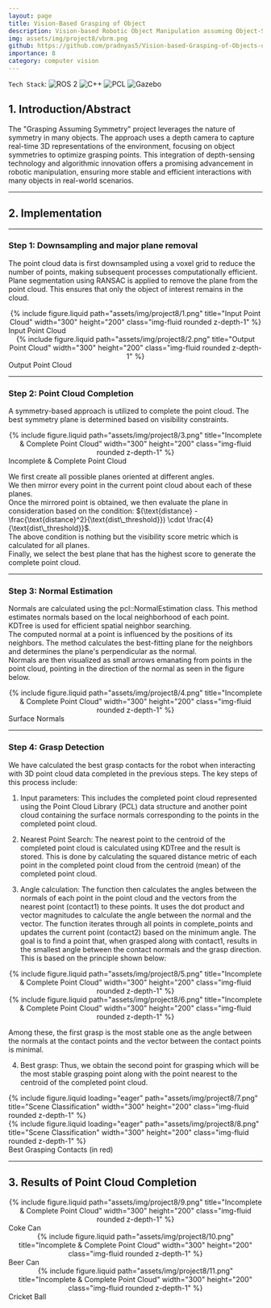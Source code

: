 ```yaml
---
layout: page
title: Vision-Based Grasping of Object
description: Vision-based Robotic Object Manipulation assuming Object-Symmetry
img: assets/img/project8/vbrm.png
github: https://github.com/pradnyas5/Vision-based-Grasping-of-Objects-using-Symmetry
importance: 8
category: computer vision
---
```


`Tech Stack`:
![ROS 2](https://img.shields.io/badge/-ROS%202-222222?style=flat&logo=ros&logoColor=purple)
![C++](https://img.shields.io/badge/-C++-000000?style=flat&logo=c%2B%2B&logoColor=purple)
![PCL](https://img.shields.io/badge/-PCL-222222?style=flat&logo=github&logoColor=purple)
![Gazebo](https://img.shields.io/badge/-Gazebo-222222?style=flat&logo=gazebo&logoColor=purple)

## 1. Introduction/Abstract
The "Grasping Assuming Symmetry" project leverages the nature of symmetry in many objects. The approach uses a depth camera to capture real-time 3D representations of the environment, focusing on object symmetries to optimize grasping points. 
This integration of depth-sensing technology and algorithmic innovation offers a promising advancement in robotic manipulation, ensuring more stable and efficient interactions with many objects in real-world scenarios.

---
## 2. Implementation   
---
### Step 1: Downsampling and major plane removal
The point cloud data is first downsampled using a voxel grid to reduce the number of points, making subsequent processes computationally efficient.
Plane segmentation using RANSAC is applied to remove the plane from the point cloud. This ensures that only the object of interest remains in the cloud.

<div class="row">
    <div class="col-sm mt-3 mt-md-0" align=center>
        {% include figure.liquid path="assets/img/project8/1.png" title="Input Point Cloud" width="300" height="200" class="img-fluid rounded z-depth-1" %}
    </div>
</div>
<div class="caption">
   Input Point Cloud
</div>

<div class="row">
    <div class="col-sm mt-3 mt-md-0" align=center>
        {% include figure.liquid path="assets/img/project8/2.png" title="Output Point Cloud" width="300" height="200" class="img-fluid rounded z-depth-1" %}
    </div>
</div>
<div class="caption">
   Output Point Cloud
</div>

--- 

### Step 2: Point Cloud Completion

A symmetry-based approach is utilized to complete the point cloud. The best symmetry plane is determined based on visibility constraints.    

<div class="row">
    <div class="col-sm mt-3 mt-md-0" align=center>
        {% include figure.liquid path="assets/img/project8/3.png" title="Incomplete & Complete Point Cloud" width="300" height="200" class="img-fluid rounded z-depth-1" %}
    </div>
</div>
<div class="caption">
   Incomplete & Complete Point Cloud
</div>

We first create all possible planes oriented at different angles.    
We then mirror every point in the current point cloud about each of these planes.      
Once the mirrored point is obtained, we then evaluate the plane in consideration based on the condition: $(\text{distance} - \frac{\text{distance}^2}{\text{dist\_threshold}}) \cdot \frac{4}{\text{dist\_threshold}}$.    
The above condition is nothing but the visibility score metric which is calculated for all planes.   
Finally, we select the best plane that has the highest score to generate the complete point cloud.   

---

### Step 3: Normal Estimation   

Normals are calculated using the pcl::NormalEstimation class. This method estimates normals based on the local neighborhood of each point.   
KDTree is used for efficient spatial neighbor searching.   
The computed normal at a point is influenced by the positions of its neighbors. The method calculates the best-fitting plane for the neighbors and determines the plane's perpendicular as the normal.    
Normals are then visualized as small arrows emanating from points in the point cloud, pointing in the direction of the normal as seen in the figure below.   

<div class="row">
    <div class="col-sm mt-3 mt-md-0" align=center>
        {% include figure.liquid path="assets/img/project8/4.png" title="Incomplete & Complete Point Cloud" width="300" height="200" class="img-fluid rounded z-depth-1" %}
    </div>
</div>
<div class="caption">
   Surface Normals
</div>

---  

### Step 4: Grasp Detection   
We have calculated the best grasp contacts for the robot when interacting with 3D point cloud data completed in the previous steps. The key steps of this process include:
1.	Input parameters: 
This includes the completed point cloud represented using the Point Cloud Library (PCL) data structure and another point cloud containing the surface normals corresponding to the points in the completed point cloud.   
2.	Nearest Point Search:
The nearest point to the centroid of the completed point cloud is calculated using KDTree and the result is stored. This is done by calculating the squared distance metric of each point in the completed point cloud from the centroid (mean) of the completed point cloud.   

3.	Angle calculation:
The function then calculates the angles between the normals of each point in the point cloud and the vectors from the nearest point (contact1) to these points. It uses the dot product and vector magnitudes to calculate the angle between the normal and the vector. The function iterates through all points in complete_points and updates the current point (contact2) based on the minimum angle. The goal is to find a point that, when grasped along with contact1, results in the smallest angle between the contact normals and the grasp direction. This is based on the principle shown below:

<div class="row">
    <div class="col-sm mt-3 mt-md-0" align=center>
        {% include figure.liquid path="assets/img/project8/5.png" title="Incomplete & Complete Point Cloud" width="300" height="200" class="img-fluid rounded z-depth-1" %}
    </div>
</div>

<div class="row">
    <div class="col-sm mt-3 mt-md-0" align=center>
        {% include figure.liquid path="assets/img/project8/6.png" title="Incomplete & Complete Point Cloud" width="300" height="200" class="img-fluid rounded z-depth-1" %}
    </div>
</div>

Among these, the first grasp is the most stable one as the angle between the normals at the contact points and the vector between the contact points is minimal.   

4.	Best grasp:
Thus, we obtain the second point for grasping which will be the most stable grasping point along with the point nearest to the centroid of the completed point cloud.

<div class="row">
    <div class="col-sm mt-3 mt-md-0">
        {% include figure.liquid loading="eager" path="assets/img/project8/7.png" title="Scene Classification" width="300" height="200" class="img-fluid rounded z-depth-1" %}
    </div>
    <div class="col-sm mt-3 mt-md-0">
        {% include figure.liquid loading="eager" path="assets/img/project8/8.png" title="Scene Classification" width="300" height="200" class="img-fluid rounded z-depth-1" %}
    </div>
</div>
<div class="caption">
    Best Grasping Contacts (in red)
</div>

---

## 3. Results of Point Cloud Completion

<div class="row">
    <div class="col-sm mt-3 mt-md-0" align=center>
        {% include figure.liquid path="assets/img/project8/9.png" title="Incomplete & Complete Point Cloud" width="300" height="200" class="img-fluid rounded z-depth-1" %}
    </div>
</div>
<div class="caption">
   Coke Can
</div>

<div class="row">
    <div class="col-sm mt-3 mt-md-0" align=center>
        {% include figure.liquid path="assets/img/project8/10.png" title="Incomplete & Complete Point Cloud" width="300" height="200" class="img-fluid rounded z-depth-1" %}
    </div>
</div>
<div class="caption">
   Beer Can
</div>

<div class="row">
    <div class="col-sm mt-3 mt-md-0" align=center>
        {% include figure.liquid path="assets/img/project8/11.png" title="Incomplete & Complete Point Cloud" width="300" height="200" class="img-fluid rounded z-depth-1" %}
    </div>
</div>
<div class="caption">
   Cricket Ball
</div>








